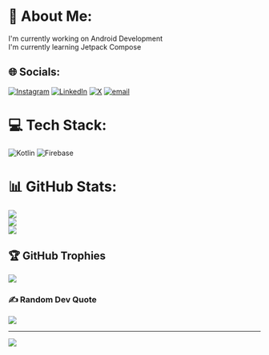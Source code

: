 # 💫 About Me:
I'm currently working on Android Development<br>I'm currently learning Jetpack Compose


## 🌐 Socials:
[![Instagram](https://img.shields.io/badge/Instagram-%23E4405F.svg?logo=Instagram&logoColor=white)](https://instagram.com/_harpreet_sharma) [![LinkedIn](https://img.shields.io/badge/LinkedIn-%230077B5.svg?logo=linkedin&logoColor=white)](https://linkedin.com/in/https://www.linkedin.com/in/harpreet-sharma-babb41280?utm_source=share&utm_campaign=share_via&utm_content=profile&utm_medium=android_app) [![X](https://img.shields.io/badge/X-black.svg?logo=X&logoColor=white)](https://x.com/Harpreet_Vats) [![email](https://img.shields.io/badge/Email-D14836?logo=gmail&logoColor=white)](mailto:harpreetsharma902@gmail.com) 

# 💻 Tech Stack:
![Kotlin](https://img.shields.io/badge/kotlin-%237F52FF.svg?style=for-the-badge&logo=kotlin&logoColor=white) ![Firebase](https://img.shields.io/badge/firebase-%23039BE5.svg?style=for-the-badge&logo=firebase) 
# 📊 GitHub Stats:
![](https://github-readme-stats.vercel.app/api?username=harpreetsharmavats&theme=dark&hide_border=false&include_all_commits=false&count_private=false)<br/>
![](https://github-readme-streak-stats.herokuapp.com/?user=harpreetsharmavats&theme=dark&hide_border=false)<br/>
![](https://github-readme-stats.vercel.app/api/top-langs/?username=harpreetsharmavats&theme=dark&hide_border=false&include_all_commits=false&count_private=false&layout=compact)

## 🏆 GitHub Trophies
![](https://github-profile-trophy.vercel.app/?username=harpreetsharmavats&theme=radical&no-frame=false&no-bg=true&margin-w=4)

### ✍️ Random Dev Quote
![](https://quotes-github-readme.vercel.app/api?type=horizontal&theme=radical)

---
[![](https://visitcount.itsvg.in/api?id=harpreetsharmavats&icon=0&color=0)](https://visitcount.itsvg.in)

<!-- Proudly created with GPRM ( https://gprm.itsvg.in ) -->
